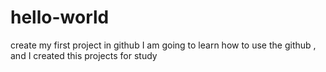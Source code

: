 # hello-world
create my first project in github
I am going to learn how to use the github , and I created this projects for study 
